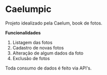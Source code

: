 # Caelumpic

Projeto idealizado pela Caelum, book de fotos.

**Funcionalidades**

1. Listagem das fotos
2. Cadastro de novas fotos
3. Alteração de algum dados da foto
4. Exclusão de fotos

Toda consumo de dados é feito via API's.